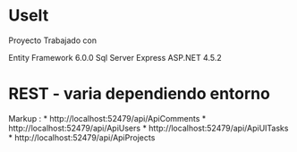 # UseIt

Proyecto Trabajado con 

Entity Framework 6.0.0
Sql Server Express
ASP.NET 4.5.2

# REST - varia dependiendo entorno 

Markup : * http://localhost:52479/api/ApiComments
         * http://localhost:52479/api/ApiUsers
         * http://localhost:52479/api/ApiUITasks
         * http://localhost:52479/api/ApiProjects
